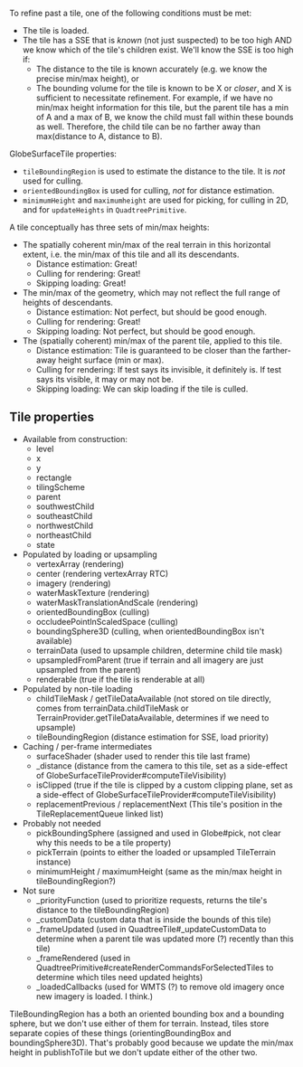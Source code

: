 To refine past a tile, one of the following conditions must be met:

   * The tile is loaded.
   * The tile has a SSE that is _known_ (not just suspected) to be too high AND we know which of the tile's children exist. We'll know the SSE is too high if:
      * The distance to the tile is known accurately (e.g. we know the precise min/max height), or
      * The bounding volume for the tile is known to be X or _closer_, and X is sufficient to necessitate refinement. For example, if we have no min/max height information for this tile, but the parent tile has a min of A and a max of B, we know the child must fall within these bounds as well. Therefore, the child tile can be no farther away than max(distance to A, distance to B).


GlobeSurfaceTile properties:

   * `tileBoundingRegion` is used to estimate the distance to the tile. It is _not_ used for culling.
   * `orientedBoundingBox` is used for culling, _not_ for distance estimation.
   * `minimumHeight` and `maximumheight` are used for picking, for culling in 2D, and for `updateHeights` in `QuadtreePrimitive`.


A tile conceptually has three sets of min/max heights:

   * The spatially coherent min/max of the real terrain in this horizontal extent, i.e. the min/max of this tile and all its descendants.
      * Distance estimation: Great!
      * Culling for rendering: Great!
      * Skipping loading: Great!
   * The min/max of the geometry, which may not reflect the full range of heights of descendants.
      * Distance estimation: Not perfect, but should be good enough.
      * Culling for rendering: Great!
      * Skipping loading: Not perfect, but should be good enough.
   * The (spatially coherent) min/max of the parent tile, applied to this tile.
      * Distance estimation: Tile is guaranteed to be closer than the farther-away height surface (min or max).
      * Culling for rendering: If test says its invisible, it definitely is. If test says its visible, it may or may not be.
      * Skipping loading: We can skip loading if the tile is culled.



## Tile properties

* Available from construction:
    * level
    * x
    * y
    * rectangle
    * tilingScheme
    * parent
    * southwestChild
    * southeastChild
    * northwestChild
    * northeastChild
    * state
* Populated by loading or upsampling
    * vertexArray (rendering)
    * center (rendering vertexArray RTC)
    * imagery (rendering)
    * waterMaskTexture (rendering)
    * waterMaskTranslationAndScale (rendering)
    * orientedBoundingBox (culling)
    * occludeePointInScaledSpace (culling)
    * boundingSphere3D (culling, when orientedBoundingBox isn't available)
    * terrainData (used to upsample children, determine child tile mask)
    * upsampledFromParent (true if terrain and all imagery are just upsampled from the parent)
    * renderable (true if the tile is renderable at all)
* Populated by non-tile loading
    * childTileMask / getTileDataAvailable (not stored on tile directly, comes from terrainData.childTileMask or TerrainProvider.getTileDataAvailable, determines if we need to upsample)
    * tileBoundingRegion (distance estimation for SSE, load priority)
* Caching / per-frame intermediates
    * surfaceShader (shader used to render this tile last frame)
    * _distance (distance from the camera to this tile, set as a side-effect of GlobeSurfaceTileProvider#computeTileVisibility)
    * isClipped (true if the tile is clipped by a custom clipping plane, set as a side-effect of GlobeSurfaceTileProvider#computeTileVisibility)
    * replacementPrevious / replacementNext (This tile's position in the TileReplacementQueue linked list)
* Probably not needed
    * pickBoundingSphere (assigned and used in Globe#pick, not clear why this needs to be a tile property)
    * pickTerrain (points to either the loaded or upsampled TileTerrain instance)
    * minimumHeight / maximumHeight (same as the min/max height in tileBoundingRegion?)
* Not sure
    * _priorityFunction (used to prioritize requests, returns the tile's distance to the tileBoundingRegion)
    * _customData (custom data that is inside the bounds of this tile)
    * _frameUpdated (used in QuadtreeTile#_updateCustomData to determine when a parent tile was updated more (?) recently than this tile)
    * _frameRendered (used in QuadtreePrimitive#createRenderCommandsForSelectedTiles to determine which tiles need updated heights)
    * _loadedCallbacks (used for WMTS (?) to remove old imagery once new imagery is loaded. I think.)


TileBoundingRegion has a both an oriented bounding box and a bounding sphere, but we don't use either of them for terrain.
Instead, tiles store separate copies of these things (orientingBoundingBox and boundingSphere3D). That's probably good because we update the min/max height in publishToTile but we don't update either of the other two.

